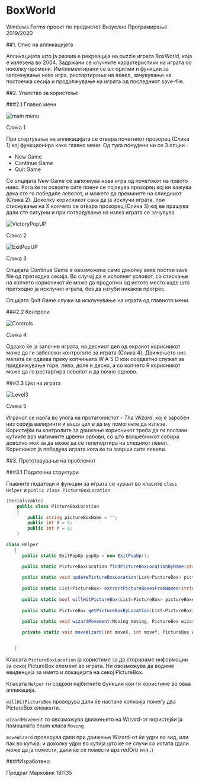 # BoxWorld
Windows Forms проект по предметот Визуелно Програмирање 2019/2020

##1. Опис на апликацијата

Апликацијата што ја развив е рекреација на puzzle играта BoxWorld, која е излезена во 2004. Задржани се клучните карактеристики на играта со неколку промени.
Имплементирани се алгоритми и функции за започнување нова игра, рестартирање на левел, зачувување на постоечка сесија и продолжување на играта од последниот save-file.

##2. Упатство за користење

###2.1 Главно мени

![main menu](https://i.imgur.com/WJ9Vih6.png)

Слика 1

При стартување на апликацијата се отвара почетниот прозорец (Слика 1) кој функционира како главно мени.
Од тука понудени ни се 3 опции :
* New Game
* Continue Game
* Quit Game

Со опцијата New Game се започнува нова игра од почетокот на првото ниво. Кога ќе ги освоите сите поени се појавува прозорец кој ви кажува дека сте го победиле левелот, и можете да преминете на слиедниот (Слика 2). 
Доколку корисникот сака да ја исклучи играта, при стиснување на X копчето се отвара прозорец (Слика 3) кој ве прашува дали сте сигурни и при потврдување на излез играта се зачувува.

![VictoryPopUP](https://i.imgur.com/IBFB9pU.png)

Слика 2

![ExitPopUP](https://i.imgur.com/jr3Ko6T.png)

Слика 3

Опцијата Continue Game е овозможена само доколку веќе постои save file од претходна сесија. Во случај да е исполнет условот, со стискање на копчето корисникот ќе може да продолжи од истото место каде што претходно ја исклучил играта, без да изгуби никаков прогрес.

Опцијата Quit Game служи за исклучување на играта од главното мени.

###2.2 Контроли

![Controls](https://i.imgur.com/ynX0Yo6.png)

Слика 4

Одкако ќе ја започне играта, на десниот дел од екранот корисникот може да ги забележи контролите за играта (Слика 4). Движењето низ мапата се одвива преку копчињата  W A S D кои соодветно служат за придвижување горе, лево, доле и десно, а со копчето R корисникот може да го рестартира левелот и да почне одново.

###2.3 Цел на играта

![Level3](https://i.imgur.com/QYHkbv4.png)

Слика 5

Играчот се наоѓа во улога на протагонистот - *The Wizard*, кој е заробен низ серија валиринти и ваша цел е да му помогнете да излезе. Користејќи ги контролите за движење корисникот треба да ги постави кутиите врз магичните црвени орбови, со што волшебникот собира доволно моќ за да може да се телепортира на следниот левел.
Корисникот ја победува играта кога ќе ги заврши сите левели.

##3. Претставување на проблемот

###3.1 Податочни структури

Главните податоци и функции за играта се чуваат во класите `class Helper` и `public class PictureBoxLocation`

```c#
[Serializable]
    public class PictureBoxLocation
    {
        public string pictureBoxName = "";
        public int X = 0;
        public int Y = 0;
    }
 ```
 ```c#
 class Helper
    {
       public static ExitPopUp popUp = new ExitPopUp();

       public static PictureBoxLocation findPictureBoxLocationByName(string name, PictureBoxLocation[] pictureBoxLocations)
        
       public static void updatePictureBoxLocation(List<PictureBox> pictureBoxes, PictureBoxLocation[] pictureBoxLocations)
       
       public static List<PictureBox> extractPictureBoxesFromNames(string[] names, List<PictureBox> pictureBoxes)
       
       public static bool willHitPictureBox(List<PictureBox> pictureBoxes, Point point)
       
       public static PictureBox getPictureBoxByLocation(List<PictureBox> pictureBoxes, Point point
       
       public static void wizardMovement(Moving moving, PictureBox wizard, List<PictureBox> bricks, List<PictureBox> boxes, List<PictureBox> redOrbs, List<PictureBox> scoredRedOrbs)

       private static void moveWizard(int moveX, int moveY, PictureBox wizard, List<PictureBox> bricks, List<PictureBox> boxes, List<PictureBox> redOrbs, List<PictureBox> scoredRedOrbs)


    }
 
 ```
 Класата `PictureBoxLocation` ја користиме за да сторираме информации за секој PictureBox елемент во играта. Ни овозможува да водиме евиденција за името и локацијата на секој PictureBox.

 Класата `Helper` ги содржи најбитните функции кои ги користиме во оваа апликација.

`willHitPictureBox` проверува дали ќе настане колизија помеѓу два PictureBox елементи.

`wizardMovement` го овозможува движењето на Wizard-от користејќи ја помошната enum класа `Moving`

`moveWizard` проверува дали при движење Wizard-от ќе удри во ѕид, или пак во кутија, и доколку удри во кутија што ќе се случи со истата (дали може да ја помести, дали ќе се помести врз redOrb итн..)

####Изработено:

Предраг Марковиќ 181135
